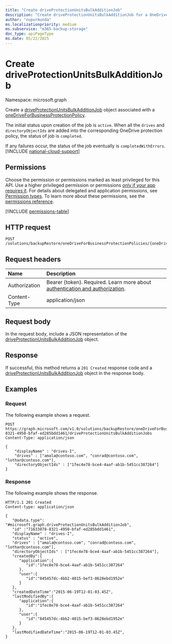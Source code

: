 ```yaml
---
title: "Create driveProtectionUnitsBulkAdditionJob"
description: "Create driveProtectionUnitsBulkAdditionJob for a OneDrive protection policy."
author: "nupurmunda"
ms.localizationpriority: medium
ms.subservice: "m365-backup-storage"
doc_type: apiPageType
ms.date: 05/22/2025
---
```


# Create driveProtectionUnitsBulkAdditionJob

Namespace: microsoft.graph

Create a [driveProtectionUnitsBulkAdditionJob](../resources/driveprotectionunitsbulkadditionjob.md) object associated with a [oneDriveForBusinessProtectionPolicy](../resources/onedriveforbusinessprotectionpolicy.md).

The initial status upon creation of the job is `active`. When all the `drives` and `directoryObjectIds` are added into the corresponding OneDrive protection policy, the status of job is `completed`.

If any failures occur, the status of the job eventually is `completedWithErrors`.
[!INCLUDE [national-cloud-support](../../includes/global-only.md)]

## Permissions

Choose the permission or permissions marked as least privileged for this API. Use a higher privileged permission or permissions [only if your app requires it](/graph/permissions-overview#best-practices-for-using-microsoft-graph-permissions). For details about delegated and application permissions, see [Permission types](/graph/permissions-overview#permission-types). To learn more about these permissions, see the [permissions reference](/graph/permissions-reference).

<!-- { "blockType": "permissions", "name": "driveprotectionunitsbulkadditionjobs_post" } -->
[!INCLUDE [permissions-table](../includes/permissions/driveprotectionunitsbulkadditionjobs-post-permissions.md)]

## HTTP request

<!-- {
  "blockType": "ignored"
}
-->
``` http
POST   /solutions/backupRestore/oneDriveForBusinessProtectionPolicies/{oneDriveForBusinessProtectionPolicyId}/driveProtectionUnitsBulkAdditionJobs
```

## Request headers

|Name|Description|
|:---|:---|
|Authorization|Bearer {token}. Required. Learn more about [authentication and authorization](/graph/auth/auth-concepts).|
|Content-Type|application/json|

## Request body

In the request body, include a JSON representation of the [driveProtectionUnitsBulkAdditionJob](../resources/driveprotectionunitsbulkadditionjob.md) object.

## Response

If successful, this method returns a `201 Created` response code and a [driveProtectionUnitsBulkAdditionJob](../resources/driveprotectionunitsbulkadditionjob.md) object in the response body.

## Examples

### Request

The following example shows a request.

<!-- {
  "blockType": "request",
  "name": "driveprotectionunitsbulkadditionjobs_post"
}
-->

```http
POST https://graph.microsoft.com/v1.0/solutions/backupRestore/oneDriveForBusinessProtectionPolicies/71633878-8321-4950-bfaf-ed285bdd1461/driveProtectionUnitsBulkAdditionJobs
Content-Type: application/json

{
    "displayName" : "drives-I",
    "drives" : ["amala@contoso.com", "conrad@contoso.com", "lothar@contoso.com"],
    "directoryObjectIds" : ["1fec4e78-bce4-4aaf-ab1b-5451cc387264"]
}

```

### Response

The following example shows the response.
<!-- {
  "blockType": "response",
  "truncated": true,
  "@odata.type": "microsoft.graph.driveProtectionUnitsBulkAdditionJob"
}
-->
``` http
HTTP/1.1 201 Created
Content-type: application/json

{
   "@odata.type": "#microsoft.graph.driveProtectionUnitsBulkAdditionJob",
   "id" :"71633878-8321-4950-bfaf-ed285bdd1461",
   "displayName" : "drives-I",
   "status" : "active",
   "drives" : ["amala@contoso.com", "conrad@contoso.com", "lothar@contoso.com"],
   "directoryObjectIds" : ["1fec4e78-bce4-4aaf-ab1b-5451cc387264"],
   "createdBy":{
      "application":{
         "id":"1fec8e78-bce4-4aaf-ab1b-5451cc387264"
      },
      "user":{
         "id":"845457dc-4bb2-4815-bef3-8628ebd1952e"
      }
   },
   "createdDateTime":"2015-06-19T12-01-03.45Z",
   "lastModifiedBy":{
      "application":{
         "id":"1fec8e78-bce4-4aaf-ab1b-5451cc387264"
      },
      "user":{
         "id":"845457dc-4bb2-4815-bef3-8628ebd1952e"
      }
   },
   "lastModifiedDateTime":"2015-06-19T12-01-03.45Z",
}
```
